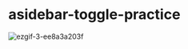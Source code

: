 # asidebar-toggle-practice
![ezgif-3-ee8a3a203f](https://github.com/qazx960/asidebar-toggle-practice/assets/97396473/4a34dc52-045c-4b04-85e3-eb4921b2cc61)
